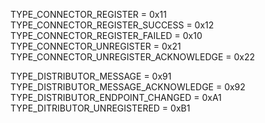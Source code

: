 TYPE_CONNECTOR_REGISTER = 0x11
TYPE_CONNECTOR_REGISTER_SUCCESS = 0x12
TYPE_CONNECTOR_REGISTER_FAILED = 0x10
TYPE_CONNECTOR_UNREGISTER = 0x21
TYPE_CONNECTOR_UNREGISTER_ACKNOWLEDGE = 0x22

TYPE_DISTRIBUTOR_MESSAGE = 0x91
TYPE_DISTRIBUTOR_MESSAGE_ACKNOWLEDGE = 0x92
TYPE_DISTRIBUTOR_ENDPOINT_CHANGED = 0xA1
TYPE_DITRIBUTOR_UNREGISTERED = 0xB1
